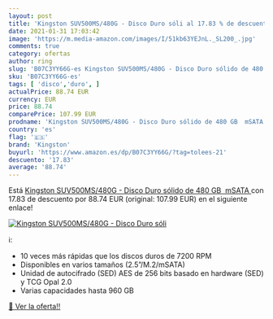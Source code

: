 ```yaml
---
layout: post
title: 'Kingston SUV500MS/480G - Disco Duro sóli al 17.83 % de descuento'
date: 2021-01-31 17:03:42
image: 'https://m.media-amazon.com/images/I/51kb63YEJnL._SL200_.jpg'
comments: true
category: ofertas
author: ring
slug: 'B07C3YY66G-es Kingston SUV500MS/480G - Disco Duro sólido de 480 GB mSATA'
sku: 'B07C3YY66G-es'
tags: [ 'disco','duro', ]
actualPrice: 88.74 EUR
currency: EUR
price: 88.74
comparePrice: 107.99 EUR
prodname: 'Kingston SUV500MS/480G - Disco Duro sólido de 480 GB  mSATA '
country: 'es'
flag: '🇪🇸'
brand: 'Kingston'
buyurl: 'https://www.amazon.es/dp/B07C3YY66G/?tag=tolees-21'
descuento: '17.83'
average: '88.74'
---
```


Está [Kingston SUV500MS/480G - Disco Duro sólido de 480 GB  mSATA ](https://www.amazon.es/dp/B07C3YY66G/?tag=tolees-21) con 17.83 de descuento por 88.74 EUR (original: 107.99 EUR) en el siguiente enlace!

[![Kingston SUV500MS/480G - Disco Duro sóli](https://m.media-amazon.com/images/I/51kb63YEJnL._SL200_.jpg)](https://www.amazon.es/dp/B07C3YY66G/?tag=tolees-21)

ℹ️:

- 10 veces más rápidas que los discos duros de 7200 RPM
- Disponibles en varios tamaños (2.5”/M.2/mSATA)
- Unidad de autocifrado (SED) AES de 256 bits basado en hardware (SED) y TCG Opal 2.0
- Varias capacidades hasta 960 GB

[🛒 Ver la oferta!!](https://www.amazon.es/dp/B07C3YY66G/?tag=tolees-21)
